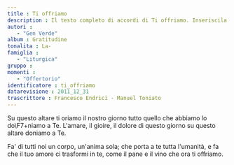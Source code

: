 ```yaml
--- 
title : Ti offriamo
description : Il testo completo di accordi di Ti offriamo. Inseriscila nel tuo canzoniere!
autori : 
   - "Gen Verde"
album : Gratitudine
tonalita : La-
famiglia : 
   - "Liturgica"
gruppo : 
momenti : 
   - "Offertorio"
identificatore : ti_offriamo
datarevisione : 2011_12_31
trascrittore : Francesco Endrici - Manuel Toniato
--- 
```




Su questo altare ti oriamo il nostro giorno
tutto quello che abbiamo lo do\F7+niamo a Te.
L'amare, il gioire, il dolore di questo giorno
su questo altare doniamo a Te.


Fa' di tutti noi un corpo, un'anima sola;
che porta a te tutta l'umanità,
e fa che il tuo amore ci trasformi in te,
come il pane e il vino
che ora ti offriamo. 


